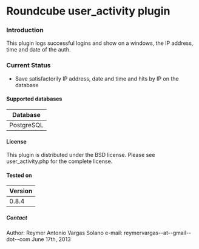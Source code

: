 # Roundcube user_activity plugin


### Introduction


This plugin logs successful logins  and show on a windows, the IP address, time and date of the auth.


### Current Status
 
* Save satisfactorily IP address, date and time and hits by  IP on the database

#### Supported databases

| Database    |
| ----------- |
| PostgreSQL  |

#### License 


This plugin is distributed under the BSD license. Please see user_activity.php for the complete license.

#### Tested on


| Version |
| ----------- |
| 0.8.4       |


##### Contact

Author: Reymer Antonio Vargas Solano
e-mail: reymervargas--at--gmail--dot--com
June 17th, 2013
